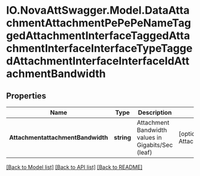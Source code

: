 # IO.NovaAttSwagger.Model.DataAttachmentAttachmentPePePeNameTaggedAttachmentInterfaceTaggedAttachmentInterfaceInterfaceTypeTaggedAttachmentInterfaceInterfaceIdAttachmentBandwidth
## Properties

Name | Type | Description | Notes
------------ | ------------- | ------------- | -------------
**AttachmentattachmentBandwidth** | **string** | Attachment Bandwidth values in Gigabits/Sec (leaf) | [optional] [default to AttachmentattachmentBandwidthEnum._1]

[[Back to Model list]](../README.md#documentation-for-models) [[Back to API list]](../README.md#documentation-for-api-endpoints) [[Back to README]](../README.md)

